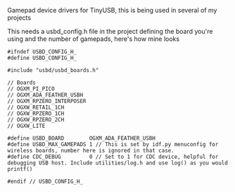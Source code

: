 Gamepad device drivers for TinyUSB, this is being used in several of my projects

This needs a usbd_config.h file in the project defining the board you're using and the number of gamepads, here's how mine looks
```
#ifndef USBD_CONFIG_H_
#define USBD_CONFIG_H_

#include "usbd/usbd_boards.h"

// Boards
// OGXM_PI_PICO
// OGXM_ADA_FEATHER_USBH 
// OGXM_RPZERO_INTERPOSER
// OGXW_RETAIL_1CH
// OGXW_RPZERO_1CH
// OGXW_RPZERO_2CH
// OGXW_LITE

#define USBD_BOARD        OGXM_ADA_FEATHER_USBH
#define USBD_MAX_GAMEPADS 1 // This is set by idf.py menuconfig for wireless boards, number here is ignored in that case.
#define CDC_DEBUG         0 // Set to 1 for CDC device, helpful for debugging USB host. Include utilities/log.h and use log() as you would printf()

#endif // USBD_CONFIG_H_
```